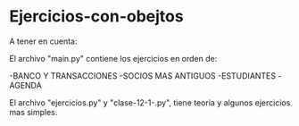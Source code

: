 # Ejercicios-con-obejtos
A tener en cuenta: 

El archivo "main.py" contiene los ejercicios en orden de: 

-BANCO Y TRANSACCIONES
-SOCIOS MAS ANTIGUOS
-ESTUDIANTES
-AGENDA


El archivo "ejercicios.py" y "clase-12-1-.py", tiene teoria y algunos ejercicios mas simples. 
